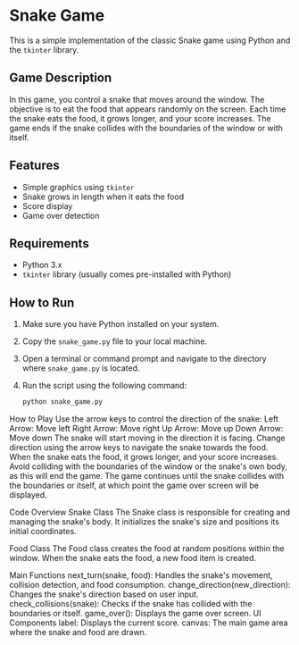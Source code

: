 # Snake Game

This is a simple implementation of the classic Snake game using Python and the `tkinter` library.

## Game Description

In this game, you control a snake that moves around the window. The objective is to eat the food that appears randomly on the screen. Each time the snake eats the food, it grows longer, and your score increases. The game ends if the snake collides with the boundaries of the window or with itself.

## Features

- Simple graphics using `tkinter`
- Snake grows in length when it eats the food
- Score display
- Game over detection

## Requirements

- Python 3.x
- `tkinter` library (usually comes pre-installed with Python)

## How to Run

1. Make sure you have Python installed on your system.
2. Copy the `snake_game.py` file to your local machine.
3. Open a terminal or command prompt and navigate to the directory where `snake_game.py` is located.
4. Run the script using the following command:

   ```bash
   python snake_game.py

How to Play
Use the arrow keys to control the direction of the snake:
Left Arrow: Move left
Right Arrow: Move right
Up Arrow: Move up
Down Arrow: Move down
The snake will start moving in the direction it is facing. Change direction using the arrow keys to navigate the snake towards the food.
When the snake eats the food, it grows longer, and your score increases.
Avoid colliding with the boundaries of the window or the snake's own body, as this will end the game.
The game continues until the snake collides with the boundaries or itself, at which point the game over screen will be displayed.


Code Overview
Snake Class
The Snake class is responsible for creating and managing the snake's body. It initializes the snake's size and positions its initial coordinates.

Food Class
The Food class creates the food at random positions within the window. When the snake eats the food, a new food item is created.

Main Functions
next_turn(snake, food): Handles the snake's movement, collision detection, and food consumption.
change_direction(new_direction): Changes the snake's direction based on user input.
check_collisions(snake): Checks if the snake has collided with the boundaries or itself.
game_over(): Displays the game over screen.
UI Components
label: Displays the current score.
canvas: The main game area where the snake and food are drawn.

